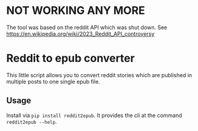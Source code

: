 # NOT WORKING ANY MORE

The tool was based on the reddit API which was shut down. See https://en.wikipedia.org/wiki/2023_Reddit_API_controversy

# Reddit to epub converter

This little script allows you to convert reddit stories which are published in multiple posts to one single epub file.

## Usage

Install via `pip install reddit2epub`. It provides the cli at the command `reddit2epub --help`.

